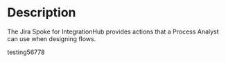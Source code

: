 # Description
The Jira Spoke for IntegrationHub provides actions that a Process Analyst can use when designing flows. 

testing56778
